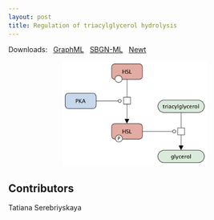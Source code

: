 ```yaml
---
layout: post
title: Regulation of triacylglycerol hydrolysis
---
```


Downloads: &nbsp; 
[GraphML](../downloads/F015-tag.graphml) &nbsp;
[SBGN-ML](../downloads/F015-tag.sbgn) &nbsp;
[Newt](http://web.newteditor.org/?URL=http://metabolismregulation.org/downloads/F015-tag.sbgn) &nbsp;
<p align="middle"><a href="/tag/"><img id="image" src="/downloads/F015-tag.png" width="290"/></a></p>

## Contributors

Tatiana Serebriyskaya
